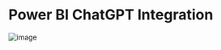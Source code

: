 # Power BI ChatGPT Integration
![image](https://github.com/markusbegerow/ChatGPT.PowerBI/assets/44146279/cbf59f82-1b0b-4221-bcf0-bd663bac6598)

